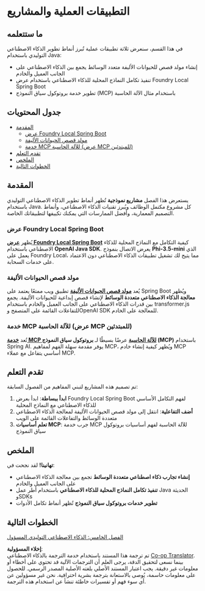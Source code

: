 <!--
CO_OP_TRANSLATOR_METADATA:
{
  "original_hash": "d45b8e2291ab1357592c904c103cbc81",
  "translation_date": "2025-07-28T10:19:17+00:00",
  "source_file": "04-PracticalSamples/README.md",
  "language_code": "ar"
}
-->
# التطبيقات العملية والمشاريع

## ما ستتعلمه
في هذا القسم، سنعرض ثلاثة تطبيقات عملية تُبرز أنماط تطوير الذكاء الاصطناعي التوليدي باستخدام Java:
- إنشاء مولد قصص للحيوانات الأليفة متعدد الوسائط يجمع بين الذكاء الاصطناعي على الجانب العميل والخادم
- تنفيذ تكامل النماذج المحلية للذكاء الاصطناعي باستخدام عرض Foundry Local Spring Boot
- تطوير خدمة بروتوكول سياق النموذج (MCP) باستخدام مثال الآلة الحاسبة

## جدول المحتويات

- [المقدمة](../../../04-PracticalSamples)
  - [عرض Foundry Local Spring Boot](../../../04-PracticalSamples)
  - [مولد قصص الحيوانات الأليفة](../../../04-PracticalSamples)
  - [خدمة MCP للآلة الحاسبة (عرض MCP للمبتدئين)](../../../04-PracticalSamples)
- [تقدم التعلم](../../../04-PracticalSamples)
- [الملخص](../../../04-PracticalSamples)
- [الخطوات التالية](../../../04-PracticalSamples)

## المقدمة

يستعرض هذا الفصل **مشاريع نموذجية** تُظهر أنماط تطوير الذكاء الاصطناعي التوليدي باستخدام Java. كل مشروع مكتمل الوظائف ويُبرز تقنيات الذكاء الاصطناعي، وأنماط التصميم المعمارية، وأفضل الممارسات التي يمكنك تكييفها لتطبيقاتك الخاصة.

### عرض Foundry Local Spring Boot

يُظهر **[عرض Foundry Local Spring Boot](foundrylocal/README.md)** كيفية التكامل مع النماذج المحلية للذكاء الاصطناعي باستخدام **OpenAI Java SDK**. يعرض الاتصال بنموذج **Phi-3.5-mini** الذي يعمل على Foundry Local، مما يتيح لك تشغيل تطبيقات الذكاء الاصطناعي دون الاعتماد على خدمات السحابة.

### مولد قصص الحيوانات الأليفة

يُعد **[مولد قصص الحيوانات الأليفة](petstory/README.md)** تطبيق ويب ممتعًا يعتمد على Spring Boot ويُظهر **معالجة الذكاء الاصطناعي متعددة الوسائط** لإنشاء قصص إبداعية للحيوانات الأليفة. يجمع بين قدرات الذكاء الاصطناعي على الجانب العميل والخادم باستخدام transformer.js للتفاعلات القائمة على المتصفح وOpenAI SDK للمعالجة على الخادم.

### خدمة MCP للآلة الحاسبة (عرض MCP للمبتدئين)

تُعد **[خدمة MCP للآلة الحاسبة](calculator/README.md)** عرضًا بسيطًا لـ **بروتوكول سياق النموذج (MCP)** باستخدام Spring AI. يوفر مقدمة سهلة الفهم لمفاهيم MCP، ويُظهر كيفية إنشاء خادم MCP أساسي يتفاعل مع عملاء MCP.

## تقدم التعلم

تم تصميم هذه المشاريع لتبني المفاهيم من الفصول السابقة:

1. **ابدأ ببساطة**: ابدأ بعرض Foundry Local Spring Boot لفهم التكامل الأساسي للذكاء الاصطناعي مع النماذج المحلية
2. **أضف التفاعلية**: انتقل إلى مولد قصص الحيوانات الأليفة لمعالجة الذكاء الاصطناعي متعددة الوسائط والتفاعلات القائمة على الويب
3. **تعلم أساسيات MCP**: جرب خدمة MCP للآلة الحاسبة لفهم أساسيات بروتوكول سياق النموذج

## الملخص

**تهانينا!** لقد نجحت في:

- **إنشاء تجارب ذكاء اصطناعي متعددة الوسائط** تجمع بين معالجة الذكاء الاصطناعي على الجانب العميل والخادم
- **تنفيذ تكامل النماذج المحلية للذكاء الاصطناعي** باستخدام أطر عمل Java الحديثة وSDKs
- **تطوير خدمات بروتوكول سياق النموذج** تُظهر أنماط تكامل الأدوات

## الخطوات التالية

[الفصل الخامس: الذكاء الاصطناعي التوليدي المسؤول](../05-ResponsibleGenAI/README.md)

**إخلاء المسؤولية**:  
تم ترجمة هذا المستند باستخدام خدمة الترجمة بالذكاء الاصطناعي [Co-op Translator](https://github.com/Azure/co-op-translator). بينما نسعى لتحقيق الدقة، يرجى العلم أن الترجمات الآلية قد تحتوي على أخطاء أو معلومات غير دقيقة. يجب اعتبار المستند الأصلي بلغته الأصلية المصدر الرسمي. للحصول على معلومات حاسمة، يُوصى بالاستعانة بترجمة بشرية احترافية. نحن غير مسؤولين عن أي سوء فهم أو تفسيرات خاطئة تنشأ عن استخدام هذه الترجمة.